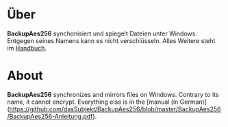 # Über
**BackupAes256** synchonisiert und spiegelt Dateien unter Windows. Entgegen seines Namens kann es nicht verschlüsseln. Alles Weitere steht im [Handbuch](https://github.com/dasSubjekt/BackupAes256/blob/master/BackupAes256/BackupAes256-Anleitung.pdf).

# About
**BackupAes256** synchronizes and mirrors files on Windows. Contrary to its name, it cannot encrypt. Everything else is in the [manual (in German)] (https://github.com/dasSubjekt/BackupAes256/blob/master/BackupAes256/BackupAes256-Anleitung.pdf).
